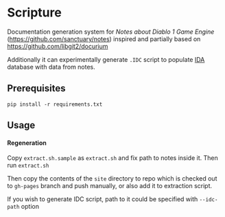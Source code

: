 Scripture
===========
Documentation generation system for _Notes about Diablo 1 Game Engine_ (https://github.com/sanctuary/notes) inspired and partially based on https://github.com/libgit2/docurium

Additionally it can experimentally generate `.IDC` script to populate [IDA](https://en.wikipedia.org/wiki/Interactive_Disassembler) database with data from notes.

## Prerequisites
```
pip install -r requirements.txt
```

## Usage 

#### Regeneration
Copy `extract.sh.sample` as `extract.sh` and fix path to notes inside it. Then run `extract.sh`

Then copy the contents of the `site` directory to repo which is checked out to `gh-pages` branch and push manually, or also add it to extraction script.

If you wish to generate IDC script, path to it could be specified with `--idc-path` option
